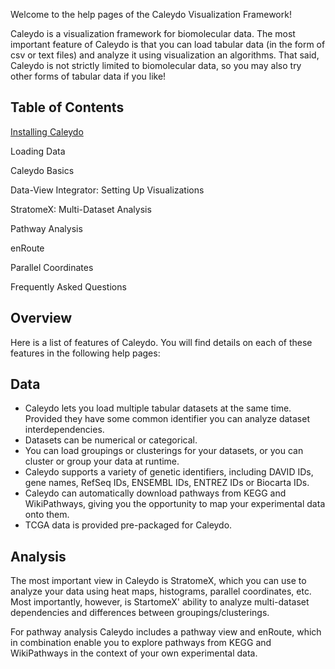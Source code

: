 Welcome to the help pages of the Caleydo Visualization Framework!

Caleydo is a visualization framework for biomolecular data. The most important feature of Caleydo is that you can load tabular data (in the form of csv or text files) and analyze it using visualization an algorithms. That said, Caleydo is not strictly limited to biomolecular data, so you may also try other forms of tabular data if you like!

Table of Contents
-----------------

[Installing Caleydo](install.md)

Loading Data

Caleydo Basics

Data-View Integrator: Setting Up Visualizations

StratomeX: Multi-Dataset Analysis

Pathway Analysis

enRoute

Parallel Coordinates

Frequently Asked Questions

Overview
----------
Here is a list of features of Caleydo. You will find details on each of these features in the following help pages:

Data
----
 * Caleydo lets you load multiple tabular datasets at the same time. Provided they have some common identifier you can analyze dataset interdependencies.
 * Datasets can be numerical or categorical.
 * You can load groupings or clusterings for your datasets, or you can cluster or group your data at runtime.
 * Caleydo supports a variety of genetic identifiers, including DAVID IDs, gene names, RefSeq IDs, ENSEMBL IDs, ENTREZ IDs or Biocarta IDs.
 * Caleydo can automatically download pathways from KEGG and WikiPathways, giving you the opportunity to map your experimental data onto them.
 * TCGA data is provided pre-packaged for Caleydo.

Analysis
----------
The most important view in Caleydo is StratomeX, which you can use to analyze your data using heat maps, histograms, parallel coordinates, etc. Most importantly, however, is StartomeX' ability to analyze multi-dataset dependencies and differences between groupings/clusterings.

For pathway analysis Caleydo includes a pathway view and enRoute, which in combination enable you to explore pathways from KEGG and WikiPathways in the context of your own experimental data. 
 
